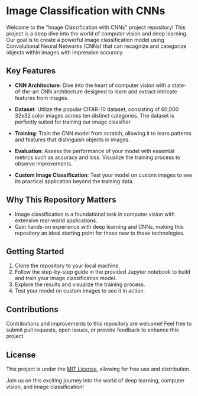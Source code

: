 # Image Classification with CNNs

Welcome to the "Image Classification with CNNs" project repository! This project is a deep dive into the world of computer vision and deep learning. Our goal is to create a powerful image classification model using Convolutional Neural Networks (CNNs) that can recognize and categorize objects within images with impressive accuracy.

## Key Features

- **CNN Architecture**: Dive into the heart of computer vision with a state-of-the-art CNN architecture designed to learn and extract intricate features from images.

- **Dataset**: Utilize the popular CIFAR-10 dataset, consisting of 60,000 32x32 color images across ten distinct categories. The dataset is perfectly suited for training our image classifier.

- **Training**: Train the CNN model from scratch, allowing it to learn patterns and features that distinguish objects in images.

- **Evaluation**: Assess the performance of your model with essential metrics such as accuracy and loss. Visualize the training process to observe improvements.

- **Custom Image Classification**: Test your model on custom images to see its practical application beyond the training data.

## Why This Repository Matters

- Image classification is a foundational task in computer vision with extensive real-world applications.
- Gain hands-on experience with deep learning and CNNs, making this repository an ideal starting point for those new to these technologies.

## Getting Started

1. Clone the repository to your local machine.
2. Follow the step-by-step guide in the provided Jupyter notebook to build and train your image classification model.
3. Explore the results and visualize the training process.
4. Test your model on custom images to see it in action.

## Contributions

Contributions and improvements to this repository are welcome! Feel free to submit pull requests, open issues, or provide feedback to enhance this project.

## License

This project is under the [MIT License](LICENSE.md), allowing for free use and distribution.

Join us on this exciting journey into the world of deep learning, computer vision, and image classification!
